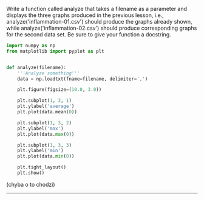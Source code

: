 Write a function called analyze that takes a filename as a parameter and displays the three graphs produced in the previous lesson, i.e., analyze('inflammation-01.csv') should produce the graphs already shown, while analyze('inflammation-02.csv') should produce corresponding graphs for the second data set. Be sure to give your function a docstring.

```python
import numpy as np
from matplotlib import pyplot as plt


def analyze(filename):
	'''Analyze something'''
	data = np.loadtxt(fname=filename, delimiter=',')

	plt.figure(figsize=(10.0, 3.0))

	plt.subplot(1, 3, 1)
	plt.ylabel('average')
	plt.plot(data.mean(0))

	plt.subplot(1, 3, 2)
	plt.ylabel('max')
	plt.plot(data.max(0))

	plt.subplot(1, 3, 3)
	plt.ylabel('min')
	plt.plot(data.min(0))

	plt.tight_layout()
	plt.show()
```
(chyba o to chodzi)


----------